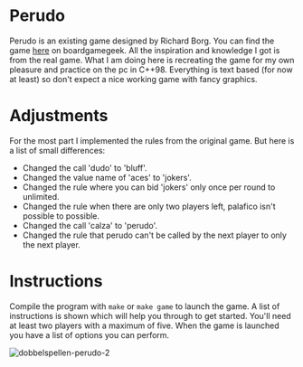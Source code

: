 # Perudo
Perudo is an existing game designed by Richard Borg. You can find the game [here](https://boardgamegeek.com/boardgame/45/perudo) on boardgamegeek. All the inspiration and knowledge I got is from the real game. What I am doing here is recreating the game for my own pleasure and practice on the pc in C++98. Everything is text based (for now at least) so don't expect a nice working game with fancy graphics.

# Adjustments
For the most part I implemented the rules from the original game. But here is a list of small differences:
- Changed the call 'dudo' to 'bluff'.
- Changed the value name of 'aces' to 'jokers'.
- Changed the rule where you can bid 'jokers' only once per round to unlimited.
- Changed the rule when there are only two players left, palafico isn't possible to possible.
- Changed the call 'calza' to 'perudo'.
- Changed the rule that perudo can't be called by the next player to only the next player.

# Instructions
Compile the program with ```make``` or ```make game``` to launch the game. A list of instructions is shown which will help you through to get started. You'll need at least two players with a maximum of five. When the game is launched you have a list of options you can perform.

![dobbelspellen-perudo-2](https://user-images.githubusercontent.com/57190868/143675370-d6a42dfa-6522-4665-8773-41da7abaa7eb.jpg)
